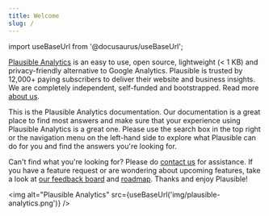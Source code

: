 ```yaml
---
title: Welcome
slug: /
---
```


import useBaseUrl from '@docusaurus/useBaseUrl';

[Plausible Analytics](https://plausible.io/) is an easy to use, open source, lightweight (< 1 KB) and privacy-friendly alternative to Google Analytics. Plausible is trusted by 12,000+ paying subscribers to deliver their website and business insights. We are completely independent, self-funded and bootstrapped. Read more [about us](https://plausible.io/about).

This is the Plausible Analytics documentation. Our documentation is a great place to find most answers and make sure that your experience using Plausible Analytics is a great one. Please use the search box in the top right or the navigation menu on the left-hand side to explore what Plausible can do for you and find the answers you're looking for.

Can't find what you're looking for? Please do [contact us](https://plausible.io/contact) for assistance. If you have a feature request or are wondering about upcoming features, take a look at [our feedback board](https://feedback.plausible.io) and [roadmap](https://feedback.plausible.io/roadmap). Thanks and enjoy Plausible!

<img alt="Plausible Analytics" src={useBaseUrl('img/plausible-analytics.png')} />
